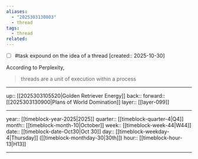 ```yaml
---
aliases:
  - "2025303130803"
  - thread
tags:
  - thread
related:
---
```


- [ ] #task expound on the idea of a thread  [created:: 2025-10-30]

According to Perplexity,

> threads are a unit of execution within a process

***

up:: [[2025303105520|Golden Retriever Energy]]
back:: 
forward:: [[2025303130900|Plans of World Domination]]
layer:: [[layer-099]]

***

year:: [[timeblock-year-2025|2025]]
quarter:: [[timeblock-quarter-4|Q4]]
month:: [[timeblock-month-10|October]]
week:: [[timeblock-week-44|W44]]
date:: [[timeblock-date-Oct30|Oct 30]]
day:: [[timeblock-weekday-4|Thursday]] ([[timeblock-monthday-30|30th]])
hour:: [[timeblock-hour-13|H13]]

***
